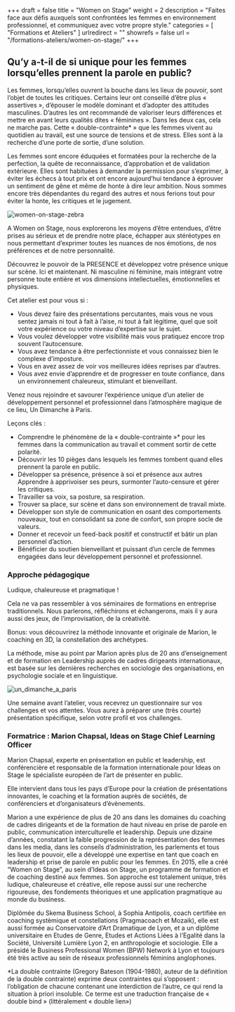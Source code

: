 +++
draft		= false
title		= "Women on Stage"
weight		= 2
description = "Faites face aux défis auxquels sont confrontées les femmes en environnement professionnel, et communiquez avec votre propre style."
categories	= [ "Formations et Ateliers" ]
urlredirect	= ""
showrefs	= false
url 		= "/formations-ateliers/women-on-stage/"
+++

## Qu’y a-t-il de si unique pour les femmes lorsqu’elles prennent la parole en public?
Les femmes, lorsqu’elles ouvrent la bouche dans les lieux de pouvoir, sont l’objet de toutes les critiques. Certains leur ont conseillé d’être plus « assertives », d’épouser le modèle dominant et d’adopter des attitudes masculines. D’autres les ont recommandé de valoriser leurs différences et mettre en avant leurs qualités dites « féminines ». Dans les deux cas, cela ne marche pas. Cette « double-contrainte* » que les femmes vivent au quotidien au travail, est une source de tensions et de stress. Elles sont à la recherche  d’une porte de sortie, d’une solution.

Les femmes sont encore éduquées et formatées pour  la recherche de la perfection, la quête de reconnaissance, d’approbation et de validation extérieure. Elles sont habituées à demander la permission pour s’exprimer, à éviter les échecs à tout prix et ont encore aujourd’hui tendance à éprouver un sentiment de gêne et même de honte à dire leur ambition.
Nous sommes encore très dépendantes du regard des autres et nous ferions tout pour éviter la honte, les critiques et le jugement.

![women-on-stage-zebra][pic1]

A Women on Stage, nous explorerons les moyens d’être entendues, d’être prises au sérieux et de prendre notre place, échapper aux stéréotypes en nous permettant d’exprimer toutes les nuances de nos émotions, de nos préférences et de notre personnalité.

Découvrez le pouvoir de la PRESENCE et développez votre présence unique sur scène. Ici et maintenant. Ni masculine ni féminine, mais intégrant votre personne toute entière et vos dimensions intellectuelles, émotionnelles et physiques.

Cet atelier est pour vous si :

* Vous devez faire des présentations percutantes, mais vous ne vous sentez jamais ni tout à fait à l’aise, ni tout à fait légitime, quel que soit votre expérience ou votre niveau d’expertise sur le sujet.
* Vous voulez développer votre visibilité mais vous pratiquez encore trop souvent l’autocensure.
* Vous  avez tendance à être perfectionniste et vous connaissez bien le complexe d’imposture.
* Vous en avez assez de voir vos meilleures idées reprises par d’autres.
* Vous avez envie d’apprendre et de progresser en toute confiance, dans un environnement chaleureux, stimulant et bienveillant.

Venez nous rejoindre et savourer l’expérience unique  d’un atelier de développement personnel et professionnel dans l’atmosphère magique de  ce lieu, Un Dimanche à Paris.

Leçons clés :

* Comprendre le phénomène de la « double-contrainte »* pour les femmes dans la communication au travail et comment sortir de cette polarité.
* Découvrir les 10 pièges dans lesquels les femmes tombent quand elles prennent la parole en public.
* Développer sa présence, présence à soi et présence aux autres
Apprendre à apprivoiser ses peurs, surmonter l’auto-censure et gérer les critiques.
* Travailler sa voix, sa posture, sa respiration.
* Trouver sa place, sur scène et dans son environnement de travail mixte.
* Développer son style de communication en osant des comportements nouveaux, tout en consolidant sa zone de confort, son propre socle de valeurs.
* Donner et recevoir un feed-back positif et constructif et bâtir un plan personnel d’action.
* Bénéficier du soutien bienveillant et puissant d’un cercle de femmes engagées dans leur développement personnel et professionnel.

### Approche pédagogique
Ludique, chaleureuse et pragmatique !

Cela ne va pas ressembler à vos séminaires de formations en entreprise traditionnels. Nous parlerons, réfléchirons et échangerons, mais il y aura aussi des jeux, de l’improvisation, de la créativité.

Bonus: vous découvrirez la méthode innovante et originale de Marion, le coaching en 3D,  la constellation des archétypes.

La méthode, mise au point par Marion après plus de 20 ans d’enseignement et de formation en Leadership auprès de cadres dirigeants internationaux, est basée sur les dernières recherches en sociologie des organisations, en psychologie sociale et en linguistique.

![un_dimanche_a_paris][pic2]

Une semaine avant l’atelier, vous recevrez un questionnaire sur vos challenges et vos attentes. Vous aurez à préparer une (très courte) présentation spécifique, selon votre profil et vos challenges.

### Formatrice : Marion Chapsal, Ideas on Stage Chief Learning Officer

Marion Chapsal, experte en présentation en public et leadership, est conférencière et responsable de la formation internationale pour Ideas on Stage le spécialiste européen de l’art de présenter en public.

Elle intervient dans tous les pays d’Europe pour la création de présentations innovantes, le coaching et la formation auprès de sociétés, de conférenciers et d’organisateurs d’évènements.

Marion a une expérience de plus de 20 ans dans les domaines du coaching de cadres dirigeants et de la formation de haut niveau en prise de parole en public, communication interculturelle et leadership. Depuis une dizaine d’années, constatant la faible progression de la représentation des femmes dans les media, dans les conseils d’administration, les parlements et tous les lieux de pouvoir, elle a développé une expertise en tant que coach en leadership et prise de parole en public pour les femmes. En 2015, elle a créé “Women on Stage”, au sein d’Ideas on Stage, un programme de formation et de coaching destiné aux femmes. Son approche est totalement unique, très ludique, chaleureuse et créative, elle repose aussi sur une recherche rigoureuse, des fondements théoriques et une application pragmatique au monde du business.

Diplômée du Skema Business School, à Sophia Antipolis, coach certifiée en coaching systèmique et constellations (Pragmacoach et Mozaik), elle est aussi formée au Conservatoire d’Art Dramatique de Lyon, et a un diplôme universitaire en Etudes de Genre, Etudes et Actions Liées à l’Egalité dans la Société, Université Lumière Lyon 2, en anthropologie et sociologie.
Elle a présidé le Business Professional Women (BPW) Network à Lyon et toujours été très active au sein de réseaux professionnels féminins anglophones.

*La double contrainte (Gregory Bateson (1904-1980), auteur de la définition de la double contrainte) exprime deux contraintes qui s’opposent : l’obligation de chacune contenant une interdiction de l’autre, ce qui rend la situation à priori insoluble.
Ce terme est une traduction française de « double bind » (littéralement « double lien»)

[pic1]: /pictures/training-workshops/women-on-stage/Confident-and-grounded.woman-at-work.jpg
[pic2]: /pictures/training-workshops/women-on-stage/un-dimanche-a-paris.jpg